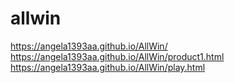 # allwin

https://angela1393aa.github.io/AllWin/</br>
https://angela1393aa.github.io/AllWin/product1.html</br>
https://angela1393aa.github.io/AllWin/play.html</br>
